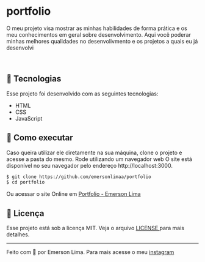 # portfolio

<p>O meu projeto visa mostrar as minhas habilidades de forma prática e os meu conhecimentos em geral sobre desenvolvimento. Aqui você poderar minhas melhores qualidades no desenvolivmento e os projetos a quais eu já desenvolvi</p>

<br>

##  🧪 Tecnologias

Esse projeto foi desenvolvido com as seguintes tecnologias:

- HTML
- CSS
- JavaScript

##  🚀 Como executar

Caso queira utilizar ele diretamente na sua máquina, clone o projeto e acesse a pasta do mesmo. Rode utilizando um navegador web O site está disponível no seu navegador pelo endereço http://localhost:3000.

```bash
$ git clone https://github.com/emersonlimaa/portfolio
$ cd portfolio
```

Ou acessar o site Online em [ Portfolio - Emerson Lima ](https://emersonlima.vercel.app)

##  📝 Licença

Esse projeto está sob a licença MIT. Veja o arquivo [ LICENSE ](LICENSE.md) para mais detalhes.

---

Feito com 💜 por Emerson Lima. Para mais acesse o meu [instagram](https://instagram.com/merscodes)
